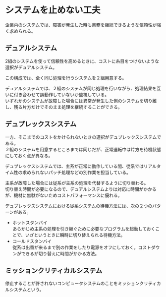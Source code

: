 # システムを止めない工夫

企業内のシステムでは、障害が発生した時も業務を継続できるような信頼性が強く求められる。  


## デュアルシステム

2組のシステムを使って信頼性を高めるときに、コストに糸目をつけないような選択がデュアルシステム。  

この構成では、全く同じ処理を行うシステムを２組用意する。  

デュアルシステムでは、２組のシステムが同じ処理を行いながら、処理結果を互いに付き合わせて誤動作していないか監視している。  
いずれかのシステムが故障した場合には異常が発生した側のシステムを切り離し、残る片方だけでそのまま処理を継続することができる。 


## デュプレックスシステム

一方、そこまでのコストをかけられないときの選択がデュプレックスシステムである。  
２組のシステムを用意するところまでは同じだが、正常運転中は片方を待機状態にしておく点が異なる。

デュプレックスシステムでは、主系が正常に動作している間、従系ではリアルタイム性の求められないパッチ処理などの別作業を担当している。  

主系が故障した場合には従系が主系の処理を代替するように切り替わる。  
切り替え時間が必要になるので、デュアルシステムよりは対応に時間がかかるが、機材に無駄がないためコストパフォーマンスに優れる。

デュプレックスシステムにおける従系システムの待機方法には、次の２つのパターンがある。  

- ホットスタンバイ  
あらかじめ主系の処理を引き継ぐために必要なプログラムを起動しておくことで、いざというときに瞬時に切り替えられる待機方法。
- コールドスタンバイ  
従系は出番が来るまで別の作業をしたり電源をオフにしておく。コストダウンができるが切り替えに時間がかかる方法。



## ミッションクリティカルシステム

停止することが許されないコンピュータシステムのことをミッションクリティカルシステムという。  
